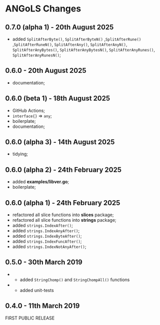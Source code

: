 # **ANGoLS** Changes

## 0.7.0 (alpha 1) - 20th August 2025

* added `SplitAfterByte()`, `SplitAfterByteN()` ,`SplitAfterRune()` ,`SplitAfterRuneN()`, `SplitAfterAny()`, `SplitAfterAnyN()`, `SplitAfterAnyBytes()`, `SplitAfterAnyBytesN()`, `SplitAfterAnyRunes()`, `SplitAfterAnyRunesN()`;


## 0.6.0 - 20th August 2025

* documentation;


## 0.6.0 (beta 1) - 18th August 2025

* GitHub Actions;
* `interface{}` => `any`;
* boilerplate;
* documentation;


## 0.6.0 (alpha 3) - 14th August 2025

* tidying;


## 0.6.0 (alpha 2) - 24th February 2025

* added **examples/libver.go**;
* boilerplate;


## 0.6.0 (alpha 1) - 24th February 2025

* refactored all slice functions into **slices** package;
* refactored all slice functions into **strings** package;
* added `strings.IndexAfter()`;
* added `strings.IndexAnyAfter()`;
* added `strings.IndexByteAfter()`;
* added `strings.IndexFuncAfter()`;
* added `strings.IndexNotAnyAfter()`;


## 0.5.0 - 30th March 2019

* + added ``StringChomp()`` and ``StringChompAll()`` functions
* + added unit-tests

## 0.4.0 - 11th March 2019

FIRST PUBLIC RELEASE


